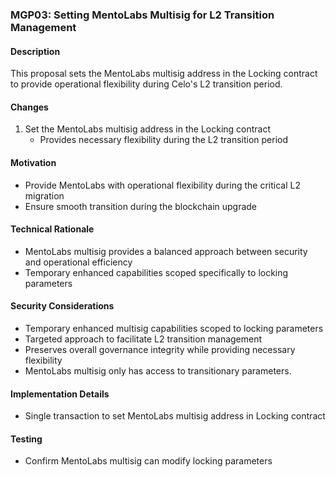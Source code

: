 ### MGP03: Setting MentoLabs Multisig for L2 Transition Management

#### Description

This proposal sets the MentoLabs multisig address in the Locking contract to provide operational flexibility during Celo's L2 transition period.

#### Changes

1. Set the MentoLabs multisig address in the Locking contract
   - Provides necessary flexibility during the L2 transition period

#### Motivation

- Provide MentoLabs with operational flexibility during the critical L2 migration
- Ensure smooth transition during the blockchain upgrade

#### Technical Rationale

- MentoLabs multisig provides a balanced approach between security and operational efficiency
- Temporary enhanced capabilities scoped specifically to locking parameters

#### Security Considerations

- Temporary enhanced multisig capabilities scoped to locking parameters
- Targeted approach to facilitate L2 transition management
- Preserves overall governance integrity while providing necessary flexibility
- MentoLabs multisig only has access to transitionary parameters.

#### Implementation Details

- Single transaction to set MentoLabs multisig address in Locking contract

#### Testing

- Confirm MentoLabs multisig can modify locking parameters
